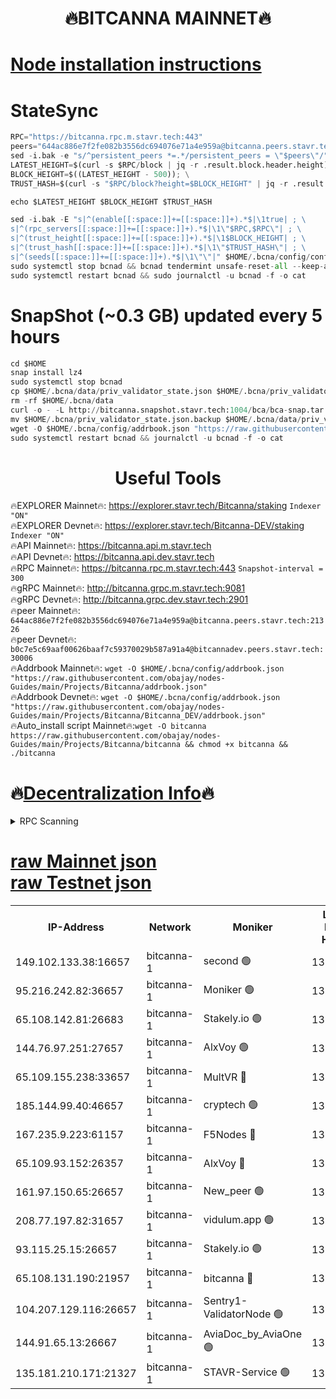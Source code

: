 <h1 align="center"> 🔥BITCANNA MAINNET🔥</h1>


[Node installation instructions](https://github.com/obajay/nodes-Guides/tree/main/Projects/Bitcanna)
=

# StateSync
```python
RPC="https://bitcanna.rpc.m.stavr.tech:443"
peers="644ac886e7f2fe082b3556dc694076e71a4e959a@bitcanna.peers.stavr.tech:21326"
sed -i.bak -e "s/^persistent_peers *=.*/persistent_peers = \"$peers\"/" $HOME/.bcna/config/config.toml
LATEST_HEIGHT=$(curl -s $RPC/block | jq -r .result.block.header.height); \
BLOCK_HEIGHT=$((LATEST_HEIGHT - 500)); \
TRUST_HASH=$(curl -s "$RPC/block?height=$BLOCK_HEIGHT" | jq -r .result.block_id.hash)

echo $LATEST_HEIGHT $BLOCK_HEIGHT $TRUST_HASH

sed -i.bak -E "s|^(enable[[:space:]]+=[[:space:]]+).*$|\1true| ; \
s|^(rpc_servers[[:space:]]+=[[:space:]]+).*$|\1\"$RPC,$RPC\"| ; \
s|^(trust_height[[:space:]]+=[[:space:]]+).*$|\1$BLOCK_HEIGHT| ; \
s|^(trust_hash[[:space:]]+=[[:space:]]+).*$|\1\"$TRUST_HASH\"| ; \
s|^(seeds[[:space:]]+=[[:space:]]+).*$|\1\"\"|" $HOME/.bcna/config/config.toml
sudo systemctl stop bcnad && bcnad tendermint unsafe-reset-all --keep-addr-book
sudo systemctl restart bcnad && sudo journalctl -u bcnad -f -o cat
```
# SnapShot (~0.3 GB) updated every 5 hours
```python
cd $HOME
snap install lz4
sudo systemctl stop bcnad
cp $HOME/.bcna/data/priv_validator_state.json $HOME/.bcna/priv_validator_state.json.backup
rm -rf $HOME/.bcna/data
curl -o - -L http://bitcanna.snapshot.stavr.tech:1004/bca/bca-snap.tar.lz4 | lz4 -c -d - | tar -x -C $HOME/.bcna --strip-components 2
mv $HOME/.bcna/priv_validator_state.json.backup $HOME/.bcna/data/priv_validator_state.json
wget -O $HOME/.bcna/config/addrbook.json "https://raw.githubusercontent.com/obajay/nodes-Guides/main/Projects/Bitcanna/addrbook.json"
sudo systemctl restart bcnad && journalctl -u bcnad -f -o cat
```

 <h1 align="center"> Useful Tools</h1>

🔥EXPLORER Mainnet🔥:    https://explorer.stavr.tech/Bitcanna/staking          `Indexer "ON"` \
🔥EXPLORER Devnet🔥:     https://explorer.stavr.tech/Bitcanna-DEV/staking     `Indexer "ON"` \
🔥API Mainnet🔥:         https://bitcanna.api.m.stavr.tech \
🔥API Devnet🔥:          https://bitcanna.api.dev.stavr.tech \
🔥RPC Mainnet🔥:         https://bitcanna.rpc.m.stavr.tech:443         `Snapshot-interval = 300` \
🔥gRPC Mainnet🔥:        http://bitcanna.grpc.m.stavr.tech:9081 \
🔥gRPC Devnet🔥:         http://bitcanna.grpc.dev.stavr.tech:2901 \
🔥peer Mainnet🔥:        `644ac886e7f2fe082b3556dc694076e71a4e959a@bitcanna.peers.stavr.tech:21326` \
🔥peer Devnet🔥:         `b0c7e5c69aaf00626baaf7c59370029b587a91a4@bitcannadev.peers.stavr.tech:30006` \
🔥Addrbook Mainnet🔥:    ```wget -O $HOME/.bcna/config/addrbook.json "https://raw.githubusercontent.com/obajay/nodes-Guides/main/Projects/Bitcanna/addrbook.json"``` \
🔥Addrbook Devnet🔥:    ```wget -O $HOME/.bcna/config/addrbook.json "https://raw.githubusercontent.com/obajay/nodes-Guides/main/Projects/Bitcanna/Bitcanna_DEV/addrbook.json"``` \
🔥Auto_install script Mainnet🔥:```wget -O bitcanna https://raw.githubusercontent.com/obajay/nodes-Guides/main/Projects/Bitcanna/bitcanna && chmod +x bitcanna && ./bitcanna```

🔥[Decentralization Info](https://github.com/obajay/StateSync-snapshots/tree/main/Projects/Bitcanna/Decentralization)🔥
=

<details>
<summary>RPC Scanning</summary>

<h2 align="center"> We scan nodes in real time every 4 hours. And we provide the final result of RPC endpoints.
We cannot influence the operation of these nodes in any way. </h2>


```python
If Voting Power is higher than 0 --> then the Node is a validator of the network and may be subject to attack and be a potential threat to the chain.
```
```python
We marked such validators with a red symbol
```

</details>

[raw Mainnet json](https://rpc-check.bcam.stavr.tech/bcam/rpc-bcam-result.json) \
[raw Testnet json](https://github.com/obajay/StateSync-snapshots/tree/main/Projects/Bitcanna/Rpc-Check-Testnet)
=



<table><tr><th>IP-Address</th><th>Network</th><th>Moniker</th><th>Latest Block Height</th><th>Earliest Block Height</th><th>Catching Up</th><th>Tx Index</th><th>Voting Power</th><th>Scan Time</th></tr><tr><td>149.102.133.38:16657</td><td>bitcanna-1</td><td>second 🟢</td><td>13139937</td><td>1</td><td>False</td><td>on</td><td>0</td><td>2024-03-23T13:34:21.587984120UTC</td></tr><tr><td>95.216.242.82:36657</td><td>bitcanna-1</td><td>Moniker 🟢</td><td>13139926</td><td>5776907</td><td>False</td><td>on</td><td>0</td><td>2024-03-23T13:33:18.487554875UTC</td></tr><tr><td>65.108.142.81:26683</td><td>bitcanna-1</td><td>Stakely.io 🟢</td><td>13139930</td><td>6152001</td><td>False</td><td>on</td><td>0</td><td>2024-03-23T13:33:41.712396933UTC</td></tr><tr><td>144.76.97.251:27657</td><td>bitcanna-1</td><td>AlxVoy 🟢</td><td>13139935</td><td>8805201</td><td>False</td><td>on</td><td>0</td><td>2024-03-23T13:34:11.027339386UTC</td></tr><tr><td>65.109.155.238:33657</td><td>bitcanna-1</td><td>MultVR 🔴</td><td>13139932</td><td>9933415</td><td>False</td><td>on</td><td>352789</td><td>2024-03-23T13:33:49.211426388UTC</td></tr><tr><td>185.144.99.40:46657</td><td>bitcanna-1</td><td>cryptech 🟢</td><td>13139926</td><td>11528001</td><td>False</td><td>on</td><td>0</td><td>2024-03-23T13:33:14.117320508UTC</td></tr><tr><td>167.235.9.223:61157</td><td>bitcanna-1</td><td>F5Nodes 🔴</td><td>13139932</td><td>12084001</td><td>False</td><td>on</td><td>570</td><td>2024-03-23T13:33:53.533581425UTC</td></tr><tr><td>65.109.93.152:26357</td><td>bitcanna-1</td><td>AlxVoy 🔴</td><td>13139937</td><td>12109301</td><td>False</td><td>on</td><td>1391930</td><td>2024-03-23T13:34:22.113151618UTC</td></tr><tr><td>161.97.150.65:26657</td><td>bitcanna-1</td><td>New_peer 🟢</td><td>13139930</td><td>12254001</td><td>False</td><td>on</td><td>0</td><td>2024-03-23T13:33:41.974846966UTC</td></tr><tr><td>208.77.197.82:31657</td><td>bitcanna-1</td><td>vidulum.app 🟢</td><td>13139931</td><td>12386934</td><td>False</td><td>on</td><td>0</td><td>2024-03-23T13:33:44.730889605UTC</td></tr><tr><td>93.115.25.15:26657</td><td>bitcanna-1</td><td>Stakely.io 🟢</td><td>13139930</td><td>13004569</td><td>False</td><td>on</td><td>0</td><td>2024-03-23T13:33:37.315470198UTC</td></tr><tr><td>65.108.131.190:21957</td><td>bitcanna-1</td><td>bitcanna 🔴</td><td>13139933</td><td>13039933</td><td>False</td><td>on</td><td>420135</td><td>2024-03-23T13:33:57.926454272UTC</td></tr><tr><td>104.207.129.116:26657</td><td>bitcanna-1</td><td>Sentry1-ValidatorNode 🟢</td><td>13139937</td><td>13128001</td><td>False</td><td>on</td><td>0</td><td>2024-03-23T13:34:22.718449362UTC</td></tr><tr><td>144.91.65.13:26667</td><td>bitcanna-1</td><td>AviaDoc_by_AviaOne 🟢</td><td>13139934</td><td>13131001</td><td>False</td><td>on</td><td>0</td><td>2024-03-23T13:34:06.406626037UTC</td></tr><tr><td>135.181.210.171:21327</td><td>bitcanna-1</td><td>STAVR-Service 🟢</td><td>13139935</td><td>13139501</td><td>False</td><td>on</td><td>0</td><td>2024-03-23T13:34:10.793829083UTC</td></tr></table>
